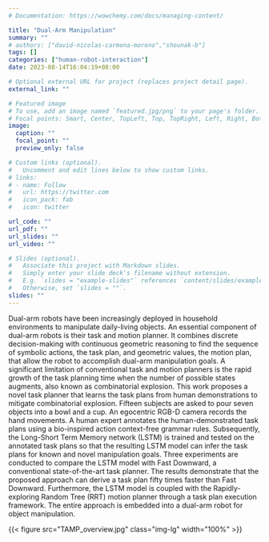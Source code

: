 ```yaml
---
# Documentation: https://wowchemy.com/docs/managing-content/

title: "Dual-Arm Manipulation"
summary: ""
# authors: ["david-nicolas-carmona-moreno","shounak-b"]
tags: []
categories: ["human-robot-interaction"]
date: 2023-08-14T16:04:19+08:00

# Optional external URL for project (replaces project detail page).
external_link: ""

# Featured image
# To use, add an image named `featured.jpg/png` to your page's folder.
# Focal points: Smart, Center, TopLeft, Top, TopRight, Left, Right, BottomLeft, Bottom, BottomRight.
image:
  caption: ""
  focal_point: ""
  preview_only: false

# Custom links (optional).
#   Uncomment and edit lines below to show custom links.
# links:
# - name: Follow
#   url: https://twitter.com
#   icon_pack: fab
#   icon: twitter

url_code: ""
url_pdf: ""
url_slides: ""
url_video: ""

# Slides (optional).
#   Associate this project with Markdown slides.
#   Simply enter your slide deck's filename without extension.
#   E.g. `slides = "example-slides"` references `content/slides/example-slides.md`.
#   Otherwise, set `slides = ""`.
slides: ""
---
```


Dual-arm robots have been increasingly deployed in household environments to manipulate daily-living objects. An essential component of dual-arm robots is their task and motion planner. It combines discrete decision-making with continuous geometric reasoning to find the sequence of symbolic actions, the task plan, and geometric values, the motion plan, that allow the robot to accomplish dual-arm manipulation goals. A significant limitation of conventional task and motion planners is the rapid growth of the task planning time when the number of possible states augments, also known as combinatorial explosion. This work proposes a novel task planner that learns the task plans from human demonstrations to mitigate combinatorial explosion. Fifteen subjects are asked to pour seven objects into a bowl and a cup. An egocentric RGB-D camera records the hand movements. A human expert annotates the human-demonstrated task plans using a bio-inspired action context-free grammar rules. Subsequently, the Long-Short Term Memory network (LSTM) is trained and tested on the annotated task plans so that the resulting LSTM model can infer the task plans for known and novel manipulation goals. Three experiments are conducted to compare the LSTM model with Fast Downward, a conventional state-of-the-art task planner. The results demonstrate that the proposed approach can derive a task plan fifty times faster than Fast Downward. Furthermore, the LSTM model is coupled with the Rapidly-exploring Random Tree (RRT) motion planner through a task plan execution framework. The entire approach is embedded into a dual-arm robot for object manipulation.

{{< figure src="TAMP_overview.jpg" class="img-lg" width="100%" >}}
